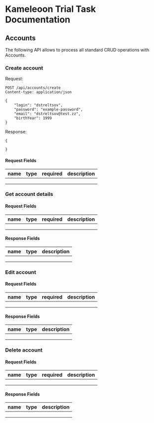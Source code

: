# Kameleoon Trial Task Documentation

## Accounts

The following API allows to process all standard CRUD operations with Accounts.

### Create account

Request:
```http
POST /api/accounts/create
Content-type: application/json

{
    "login": "dstreltsov",
    "password": "example-password",
    "email": "dstreltsov@test.zz",
    "birthYear": 1999
}
```
Response:
```http
{

}
```

#### Request Fields

| name          | type          | required | description|
| ------------- | ------------- | -------- | ---------- |
| | | | |
| | | | |
| | | | |

### Get account details

#### Request Fields

| name          | type          | required | description|
| ------------- | ------------- | -------- | ---------- |
| | | | |
| | | | |
| | | | |

#### Response Fields

| name          | type          | description|
| ------------- | ------------- | ---------- |
| | | |
| | | |
| | | |

### Edit account

#### Request Fields

| name          | type          | required | description|
| ------------- | ------------- | -------- | ---------- |
| | | | |
| | | | |
| | | | |

#### Response Fields

| name          | type          | description|
| ------------- | ------------- | ---------- |
| | | |
| | | |
| | | |


### Delete account

#### Request Fields

| name          | type          | required | description|
| ------------- | ------------- | -------- | ---------- |
| | | | |
| | | | |
| | | | |

#### Response Fields

| name          | type          | description|
| ------------- | ------------- | ---------- |
| | | |
| | | |
| | | |

